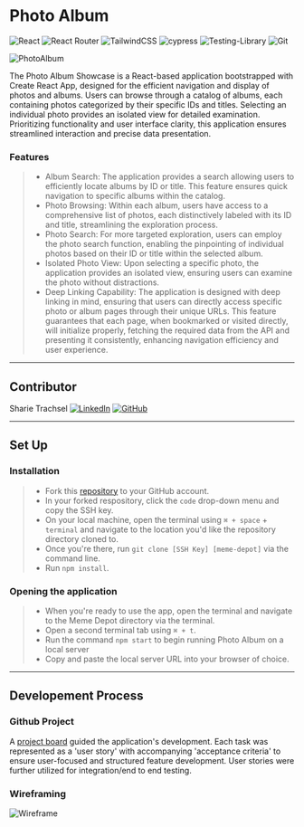 # Photo Album
![React](https://img.shields.io/badge/react-%2320232a.svg?style=for-the-badge&logo=react&logoColor=%2361DAFB)
![React Router](https://img.shields.io/badge/React_Router-CA4245?style=for-the-badge&logo=react-router&logoColor=white)
![TailwindCSS](https://img.shields.io/badge/tailwindcss-%2338B2AC.svg?style=for-the-badge&logo=tailwind-css&logoColor=white)
![cypress](https://img.shields.io/badge/-cypress-%23E5E5E5?style=for-the-badge&logo=cypress&logoColor=058a5e)
![Testing-Library](https://img.shields.io/badge/-TestingLibrary-%23E33332?style=for-the-badge&logo=testing-library&logoColor=white) 
![Git](https://img.shields.io/badge/git-%23F05033.svg?style=for-the-badge&logo=git&logoColor=white)  

![PhotoAlbum](https://github.com/sdtrachsel/lt_photo/assets/122052199/aed6fc26-871e-4981-bf77-d8d12d152052)

The Photo Album Showcase is a React-based application bootstrapped with Create React App, designed for the efficient navigation and display of photos and albums. Users can browse through a catalog of albums, each containing photos categorized by their specific IDs and titles. Selecting an individual photo provides an isolated view for detailed examination. Prioritizing functionality and user interface clarity, this application ensures streamlined interaction and precise data presentation.

### Features
>  - Album Search: The application provides a search allowing users to efficiently locate albums by ID or title. This feature ensures quick navigation to specific albums within the catalog.
>  - Photo Browsing: Within each album, users have access to a comprehensive list of photos, each distinctively labeled with its ID and title, streamlining the exploration process.
>  - Photo Search: For more targeted exploration, users can employ the photo search function, enabling the pinpointing of individual photos based on their ID or title within the selected album.
>  - Isolated Photo View: Upon selecting a specific photo, the application provides an isolated view, ensuring users can examine the photo without distractions.
>  - Deep Linking Capability: The application is designed with deep linking in mind, ensuring that users can directly access specific photo or album pages through their unique URLs. This feature guarantees that each page, when bookmarked or visited directly, will initialize properly, fetching the required data from the API and presenting it consistently, enhancing navigation efficiency and user experience.

---
## Contributor

Sharie Trachsel [![LinkedIn](https://img.shields.io/badge/linkedin-%230077B5.svg?style=for-the-badge&logo=linkedin&logoColor=white)](https://www.linkedin.com/in/sharie-trachsel/)
[![GitHub](https://img.shields.io/badge/github-%23121011.svg?style=for-the-badge&logo=github&logoColor=white)](https://github.com/sdtrachsel)


---

## Set Up 

### Installation
> - Fork this [repository]([https://github.com/sdtrachsel/memedepot](https://github.com/sdtrachsel/lt_photo)) to your GitHub account. 
> - In your forked respository, click the `code` drop-down menu and copy the SSH key.
> - On your local machine, open the terminal using  `⌘ + space` + `terminal` and navigate to the location you'd like the repository directory cloned to. 
> - Once you're there, run  `git clone [SSH Key] [meme-depot]` via the command line.
> - Run `npm install`.

### Opening the application 
> - When you're ready to use the app, open the terminal and navigate to the Meme Depot directory via the terminal.
> - Open a second terminal tab using `⌘ + t`.
> - Run the command `npm start` to begin running Photo Album on a local server
> - Copy and paste the local server URL into your browser of choice.

--- 
## Developement Process  

### Github Project  
A [project board](https://github.com/users/sdtrachsel/projects/6/views/1) guided the application's development. Each task was represented as a 'user story' with accompanying 'acceptance criteria' to ensure user-focused and structured feature development. User stories were further utilized for integration/end to end testing. 

### Wireframing
![Wireframe](https://github.com/sdtrachsel/lt_photo/assets/122052199/6e3890f7-8f8e-4cd3-a04b-b03947e2cf5c)


